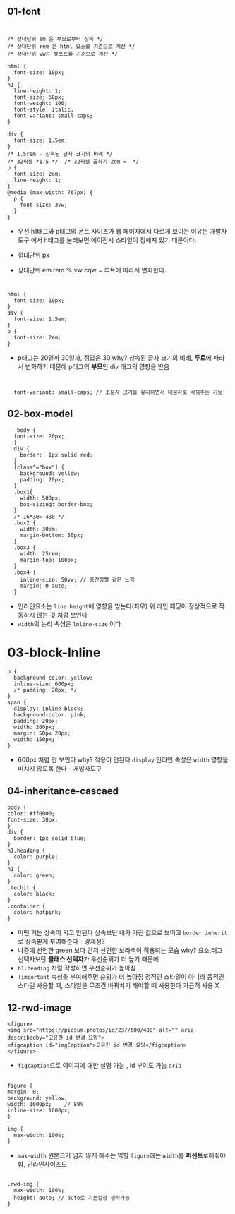 ## 01-font

#    
    /* 상대단위 em 은 부모로부터 상속 */
    /* 상대단위 rem 은 html 요소를 기준으로 계산 */
    /* 상대단위 vw는 뷰포트를 기준으로 계산 */

    html {
      font-size: 10px;
    }
    h1 {
      line-height: 1;
      font-size: 60px;
      font-weight: 100;
      font-style: italic;
      font-variant: small-caps; 
    } 

    div {
      font-size: 1.5em;
    }
    /* 1.5rem - 상속된 글자 크기의 비례 */
    /* 32픽셀 *1.5 */  /* 32픽셀 곱하기 2em =  */
    p {
      font-size: 2em;
      line-height: 1;
    }
    @media (max-width: 767px) {
      p {
        font-size: 3vw;
      }
    } 

- 우선 h1태그와 p태그의 폰트 사이즈가 웹 페이지에서 다르게 보이는 이유는 개발자도구 에서
h태그를 눌러보면 에이전시 스타일이 정해져 있기 때문이다.

- 절대단위 px
- 상대단위 em rem % vw cqw = 루트에 따라서 변화한다.

#    
    html {
      font-size: 10px;
    }
    div {
      font-size: 1.5em;
    }
    p {
      font-size: 2em;
    }
 - p태그는 20일까 30일까, 정답은 30 why? 상속된 글자 크기의 비례, **루트**에 따라서 변화하기 때문에 p태그의 **부모**인 div 태그의 영향을 받음

 # 
      font-variant: small-caps; // 소문자 크기를 유지하면서 대문자로 바꿔주는 기능
## 02-box-model
     
       body {
      font-size: 20px;
      }
      div {
        border:  1px solid red;
      }
      [class^="box"] {
        background: yellow;
        padding: 20px;
      }
      .box1{
        width: 500px;
        box-sizing: border-box;
      }
      /* 16*30= 480 */
      .box2 {
        width: 30em;
        margin-bottom: 50px;
      }
      .box3 {
        width: 25rem;
        margin-top: 100px;
      }
      .box4 {
        inline-size: 50vw; // 중간정렬 같은 느낌 
        margin: 0 auto;
      }    
 - 인라인요소는 `line height`에 영향을 받는다(좌우) 위 라인 패딩이 정상적으로 작동하지
 않는 것 처럼 보인다
 - `width`의 논리 속성은 `lnline-size` 이다

 # 03-block-lnline     
    p {
      background-color: yellow;
      inline-size: 600px;
      /* padding: 20px; */
    }
    span {
      display: inline-block;
      background-color: pink;
      padding: 20px;
      width: 200px;
      margin: 50px 20px;
      width: 150px;
    }
 - 600px 처럼 안 보인다 why? 적용이 안된다 `display` 인라인 속성은
 `width` 영향을 미치지 않도록 한다 - 개발자도구

## 04-inheritance-cascaed
    body {
    color: #ff0000;
    font-size: 30px;
    }
    div {
      border: 1px solid blue;
    }
    h1.heading {
      color: purple; 
    }
    h1 {
      color: green; 
    }
    .techit {
      color: black;
    }
    .container {
      color: hotpink;
    }
- 어떤 거는 상속이 되고 안된다 상속보단 내가 가진 값으로 보이고 `border inherit`로 상속받게 부여해준다 - 강제성?
- 나중에 선언한 green 보다 먼저 선언한 보라색이 적용되는 모습 why? 요소,태그 선택자보단 **클래스 선택자**가 우선순위가 더 높기 때문에
- `h1.heading` 처럼 작성하면 우선순위가 높아짐
- `!important` 속성을 부여해주면 순위가 더 높아짐 정적인 스타일이 아니라 동적인 스타일 사용할 때, 스타일을 무조건 바꿔치기 해야할 때 사용한다 가급적 사용 X 

## 12-rwd-image
    <figure>
    <img src="https://picsum.photos/id/237/600/400" alt="" aria-describedby="고유한 id 변경 요망">
    <figcaption id="imgCaption">고유한 id 변경 요망</figcaption>
    </figure>
- `figcaption`으로 이미지에 대한 설명 가능 , id 부여도 가능 `aria`
## 
    figure {
    margin: 0;
    background: yellow;
    width: 1000px;    // 80%
    inline-size: 1000px;
    }

    img {
      max-width: 100%;
    }
- `max-width` 원본크기 넘지 않게 해주는 역할 `figure`에는 `width`를  **퍼센트**로해줘야함, 인라인사이즈도
##
    .rwd-img {
	  max-width: 100%;
	  height: auto; // auto로 기본설정 생략가능
    }
